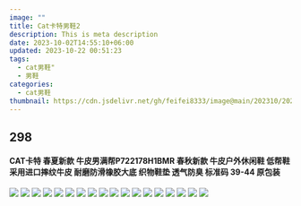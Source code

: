 ```yaml
---
image: ""
title: Cat卡特男鞋2
description: This is meta description
date: 2023-10-02T14:55:10+06:00
updated: 2023-10-22 00:51:23
tags:
  - cat男鞋"
  - 男鞋
categories:
  - cat男鞋
thumbnail: https://cdn.jsdelivr.net/gh/feifei8333/image@main/202310/202310021743590.jpg
---
```




## 298
<!--more-->

#### CAT卡特  春夏新款 牛皮男满帮P722178H1BMR 春秋新款 牛皮户外休闲鞋 低帮鞋 采用进口摔纹牛皮 耐磨防滑橡胶大底 织物鞋垫 透气防臭 标准码 39-44  原包装



![](https://cdn.jsdelivr.net/gh/feifei8333/image@main/202310/202310021737595.jpg)
![](https://cdn.jsdelivr.net/gh/feifei8333/image@main/202310/202310021737596.jpg)
![](https://cdn.jsdelivr.net/gh/feifei8333/image@main/202310/202310021737597.jpg)
![](https://cdn.jsdelivr.net/gh/feifei8333/image@main/202310/202310021737598.jpg)
![](https://cdn.jsdelivr.net/gh/feifei8333/image@main/202310/202310021737599.jpg)
![](https://cdn.jsdelivr.net/gh/feifei8333/image@main/202310/202310021737600.jpg)
![](https://cdn.jsdelivr.net/gh/feifei8333/image@main/202310/202310021737601.jpg)
![](https://cdn.jsdelivr.net/gh/feifei8333/image@main/202310/202310021737602.jpg)
![](https://cdn.jsdelivr.net/gh/feifei8333/image@main/202310/202310021737603.jpg)
![](https://cdn.jsdelivr.net/gh/feifei8333/image@main/202310/202310021737604.jpg)
![](https://cdn.jsdelivr.net/gh/feifei8333/image@main/202310/202310021737605.jpg)
![](https://cdn.jsdelivr.net/gh/feifei8333/image@main/202310/202310021737607.jpg)
![](https://cdn.jsdelivr.net/gh/feifei8333/image@main/202310/202310021737608.jpg)
![](https://cdn.jsdelivr.net/gh/feifei8333/image@main/202310/202310021737609.jpg)
![](https://cdn.jsdelivr.net/gh/feifei8333/image@main/202310/202310021737610.jpg)
![](https://cdn.jsdelivr.net/gh/feifei8333/image@main/202310/202310021737611.jpg)
![](https://cdn.jsdelivr.net/gh/feifei8333/image@main/202310/202310021737612.jpg)
![](https://cdn.jsdelivr.net/gh/feifei8333/image@main/202310/202310021737613.jpg)